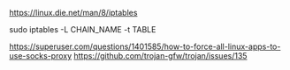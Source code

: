 https://linux.die.net/man/8/iptables

sudo iptables -L CHAIN_NAME -t TABLE

https://superuser.com/questions/1401585/how-to-force-all-linux-apps-to-use-socks-proxy
https://github.com/trojan-gfw/trojan/issues/135